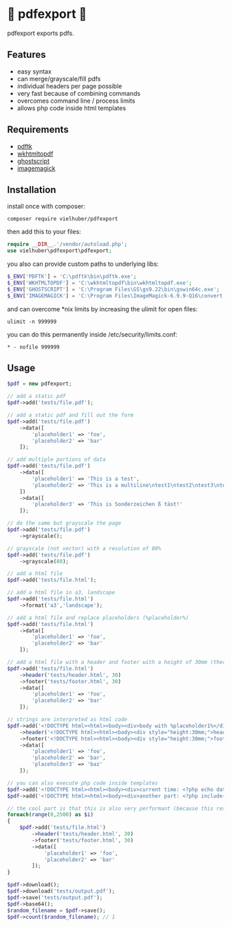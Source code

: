 # 🍊 pdfexport 🍊

pdfexport exports pdfs.

## Features

- easy syntax
- can merge/grayscale/fill pdfs
- individual headers per page possible
- very fast because of combining commands
- overcomes command line / process limits
- allows php code inside html templates

## Requirements

- [pdftk](https://www.pdflabs.com/tools/pdftk-the-pdf-toolkit/)
- [wkhtmltopdf](https://wkhtmltopdf.org/)
- [ghostscript](https://www.ghostscript.com/)
- [imagemagick](https://www.imagemagick.org/)

## Installation

install once with composer:

```
composer require vielhuber/pdfexport
```

then add this to your files:

```php
require __DIR__.'/vendor/autoload.php';
use vielhuber\pdfexport\pdfexport;
```

you also can provide custom paths to underlying libs:

```php
$_ENV['PDFTK'] = 'C:\pdftk\bin\pdftk.exe';
$_ENV['WKHTMLTOPDF'] = 'C:\wkhtmltopdf\bin\wkhtmltopdf.exe';
$_ENV['GHOSTSCRIPT'] = 'C:\Program Files\GS\gs9.22\bin\gswin64c.exe';
$_ENV['IMAGEMAGICK'] = 'C:\Program Files\ImageMagick-6.9.9-Q16\convert.exe';
```

and can overcome *nix limits by increasing the ulimit for open files:
```
ulimit -n 999999
```
you can do this permanently inside /etc/security/limits.conf:
```
* - nofile 999999
```


## Usage

```php
$pdf = new pdfexport;

// add a static pdf
$pdf->add('tests/file.pdf');

// add a static pdf and fill out the form
$pdf->add('tests/file.pdf')
    ->data([
        'placeholder1' => 'foo',
        'placeholder2' => 'bar'
    ]);

// add multiple portions of data
$pdf->add('tests/file.pdf')
    ->data([
        'placeholder1' => 'This is a test',
        'placeholder2' => 'This is a multiline\ntest1\ntest2\ntest3\ntest4\ntest5\ntest6\ntest7\ntest8\ntest9\ntest10'
    ])
    ->data([
        'placeholder3' => 'This is Sonderzeichen ß täst!'
    ]);

// do the same but grayscale the page
$pdf->add('tests/file.pdf')
    ->grayscale();

// grayscale (not vector) with a resolution of 80%
$pdf->add('tests/file.pdf')
    ->grayscale(80);

// add a html file
$pdf->add('tests/file.html');

// add a html file in a3, landscape
$pdf->add('tests/file.html')
    ->format('a3','landscape');

// add a html file and replace placeholders (%placeholder%)
$pdf->add('tests/file.html')
    ->data([
        'placeholder1' => 'foo',
        'placeholder2' => 'bar'
    ]);

// add a html file with a header and footer with a height of 30mm (there also can be placeholders in the header/footer)
$pdf->add('tests/file.html')
    ->header('tests/header.html', 30)
    ->footer('tests/footer.html', 30)
    ->data([
        'placeholder1' => 'foo',
        'placeholder2' => 'bar'
    ]);

// strings are interpreted as html code
$pdf->add('<!DOCTYPE html><html><body><div>body with %placeholder1%</div></body></html>')
    ->header('<!DOCTYPE html><html><body><div style="height:30mm;">header with %placeholder2%</div></body></html>')
    ->footer('<!DOCTYPE html><html><body><div style="height:30mm;">footer with %placeholder3%</div></body></html>')
    ->data([
        'placeholder1' => 'foo',
        'placeholder2' => 'bar',
        'placeholder3' => 'baz'
    ]);

// you can also execute php code inside templates
$pdf->add('<!DOCTYPE html><html><body><div>current time: <?php echo date(\'Y-m-d\'); ?></div></body></html>');
$pdf->add('<!DOCTYPE html><html><body><div>another part: <?php include(\'tests/part.html\'); ?></div></body></html>');

// the cool part is that this is also very performant (because this results only in only a few subcommands)
foreach(range(0,2500) as $i)
{
    $pdf->add('tests/file.html')
        ->header('tests/header.html', 30)
        ->footer('tests/footer.html', 30)
        ->data([
            'placeholder1' => 'foo',
            'placeholder2' => 'bar'
        ]);
}

$pdf->download();
$pdf->download('tests/output.pdf');
$pdf->save('tests/output.pdf');
$pdf->base64();
$random_filename = $pdf->save();
$pdf->count($random_filename); // 1
```